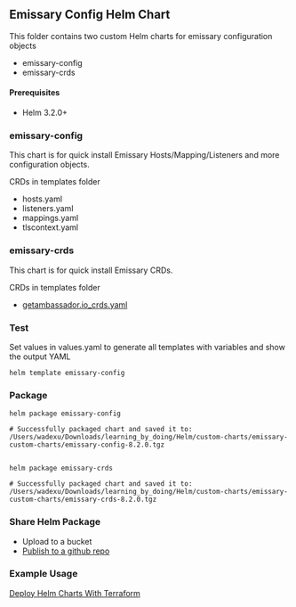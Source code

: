 ## Emissary Config Helm Chart

This folder contains two custom Helm charts for emissary configuration objects
* emissary-config
* emissary-crds

#### Prerequisites
* Helm 3.2.0+

### emissary-config
This chart is for quick install Emissary Hosts/Mapping/Listeners and more configuration objects.

CRDs in templates folder
* hosts.yaml
* listeners.yaml
* mappings.yaml
* tlscontext.yaml

### emissary-crds
This chart is for quick install Emissary CRDs.

CRDs in templates folder
* [getambassador.io_crds.yaml](https://app.getambassador.io/yaml/emissary/3.2.0/emissary-crds.yaml)

### Test
Set values in values.yaml to generate all templates with variables and show the output YAML
```
helm template emissary-config
```

### Package
```
helm package emissary-config

# Successfully packaged chart and saved it to: /Users/wadexu/Downloads/learning_by_doing/Helm/custom-charts/emissary-custom-charts/emissary-config-8.2.0.tgz


helm package emissary-crds

# Successfully packaged chart and saved it to: /Users/wadexu/Downloads/learning_by_doing/Helm/custom-charts/emissary-custom-charts/emissary-crds-8.2.0.tgz
```

### Share Helm Package
* Upload to a bucket
* [Publish to a github repo](https://medium.com/containerum/how-to-make-and-share-your-own-helm-package-50ae40f6c221)

### Example Usage
[Deploy Helm Charts With Terraform](../../../Emissary/terraform_helm_install/dev/emissary.tf)
